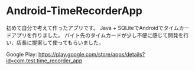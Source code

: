 # Android-TimeRecorderApp
初めて自分で考えて作ったアプリです。
Java + SQLiteでAndroidでタイムカードアプリを作りました。
バイト先のタイムカードが少し不便に感じて開発を行い、店長に提案して使ってもらいました。

Google Play: https://play.google.com/store/apps/details?id=com.test.time_recorder_app
